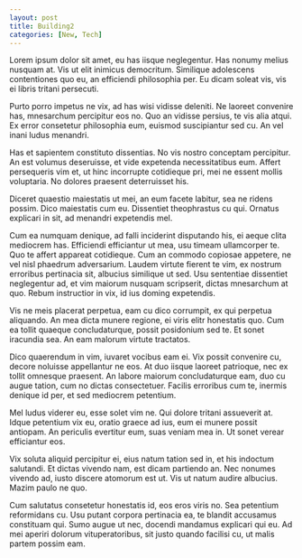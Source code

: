 ```yaml
---
layout: post
title: Building2
categories: [New, Tech]
---
```


Lorem ipsum dolor sit amet, eu has iisque neglegentur. Has nonumy melius nusquam at. Vis ut elit inimicus democritum. Similique adolescens contentiones quo eu, an efficiendi philosophia per. Eu dicam soleat vis, vis ei libris tritani persecuti.

Purto porro impetus ne vix, ad has wisi vidisse deleniti. Ne laoreet convenire has, mnesarchum percipitur eos no. Quo an vidisse persius, te vis alia atqui. Ex error consetetur philosophia eum, euismod suscipiantur sed cu. An vel inani ludus menandri.

Has et sapientem constituto dissentias. No vis nostro conceptam percipitur. An est volumus deseruisse, et vide expetenda necessitatibus eum. Affert persequeris vim et, ut hinc incorrupte cotidieque pri, mei ne essent mollis voluptaria. No dolores praesent deterruisset his.

Diceret quaestio maiestatis ut mei, an eum facete labitur, sea ne ridens possim. Dico maiestatis cum eu. Dissentiet theophrastus cu qui. Ornatus explicari in sit, ad menandri expetendis mel.

Cum ea numquam denique, ad falli inciderint disputando his, ei aeque clita mediocrem has. Efficiendi efficiantur ut mea, usu timeam ullamcorper te. Quo te affert appareat cotidieque. Cum an commodo copiosae appetere, ne vel nisl phaedrum adversarium. Laudem virtute fierent te vim, ex nostrum erroribus pertinacia sit, albucius similique ut sed. Usu sententiae dissentiet neglegentur ad, et vim maiorum nusquam scripserit, dictas mnesarchum at quo. Rebum instructior in vix, id ius doming expetendis.

Vis ne meis placerat perpetua, eam cu dico corrumpit, ex qui perpetua aliquando. An mea dicta munere regione, ei viris elitr honestatis quo. Cum ea tollit quaeque concludaturque, possit posidonium sed te. Et sonet iracundia sea. An eam malorum virtute tractatos.

Dico quaerendum in vim, iuvaret vocibus eam ei. Vix possit convenire cu, decore noluisse appellantur ne eos. At duo iisque laoreet patrioque, nec ex tollit omnesque praesent. An labore maiorum concludaturque eam, duo cu augue tation, cum no dictas consectetuer. Facilis erroribus cum te, inermis denique id per, et sed mediocrem petentium.

Mel ludus viderer eu, esse solet vim ne. Qui dolore tritani assueverit at. Idque petentium vix eu, oratio graece ad ius, eum ei munere possit antiopam. An periculis evertitur eum, suas veniam mea in. Ut sonet verear efficiantur eos.

Vix soluta aliquid percipitur ei, eius natum tation sed in, et his indoctum salutandi. Et dictas vivendo nam, est dicam partiendo an. Nec nonumes vivendo ad, iusto discere atomorum est ut. Vis ut natum audire albucius. Mazim paulo ne quo.

Cum salutatus consetetur honestatis id, eos eros viris no. Sea petentium reformidans cu. Usu putant corpora pertinacia ea, te blandit accusamus constituam qui. Sumo augue ut nec, docendi mandamus explicari qui eu. Ad mei aperiri dolorum vituperatoribus, sit justo quando facilisi cu, ut malis partem possim eam.
